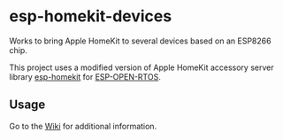 # esp-homekit-devices

Works to bring Apple HomeKit to several devices based on an ESP8266 chip.

This project uses a modified version of Apple HomeKit accessory server library [esp-homekit](https://github.com/maximkulkin/esp-homekit) for [ESP-OPEN-RTOS](https://github.com/SuperHouse/esp-open-rtos). 

## Usage
Go to the [Wiki](https://github.com/RavenSystem/esp-homekit-devices/wiki) for additional information.
